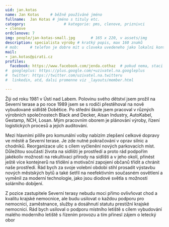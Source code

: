 ```yaml
---
uid: jan.kotas
name: Jan Kotas  	# běžně používáné jméno
fullname:  Jan Kotas # jméno s tituly etc.
category:                 # kategorie: pms, clenove, priznivci
- clenove
ordclenove: 7
img: people/jan-kotas-small.jpg       # 165 x 220, v assets/img
description: specialista výroby # kratký popis, max 160 znaků
# mob:     # telefon je dobre mit u cloveka uvedeneho jako lokalni kontakt v links.yaml
mail:
- jan.kotas@pirati.cz
profiles:
  facebook: https://www.facebook.com/jenda.cothaz  # pokud nema, staci smazat tuto radku
#  googleplus: https://plus.google.com/+uzivatel.na.googleplus
#  twitter: https://twitter.com/uzivatel.na.twitteru
#  linkedin, atd, dalsi promenne viz _layouts/member.html

---
```


Žiji od roku 1981 v Ústí nad Labem. Polovinu svého dětství jsem prožil na Severní terase a po roce 1989 jsem se s rodiči přestěhoval na nově vybudované sídliště Dobětice. Po střední škole jsem pracoval v různých výrobních společnostech Black and Decker, Aisan Industry, AutoKabel, Gestamp, NCH, Losan. Mým pracovním oborem je plánování výroby, řízení logistických procesů a jejich auditování.

Mezi hlavními pilíře pro komunální volby nabízím zlepšení celkové dopravy ve městě a Severní terase. Je zde nutné pokračování v oprav silnic a chodníků. Reorganizace ulic s cílem vyčlenění nových parkovacích míst. Důležitou součástí života na sídlišti je prostředí a proto rád podpořím jakékoliv možnosti na rekultivaci přírody na sídlišti a v jeho okolí, přinést ještě více kontejnerů na třídění a motivační zapojení občanů třídit a chránit naše prostředí. Rád bych za svoje volební období stihl prosadit výstavbu nových městských bytů a také šetřil na neefektivním současném osvětlení a vyměnil za moderní technologie, jako jsou diodové světla s možností solárního dobíjení. 

Z pozice zastupitele Severní terasy nebudu moci přímo ovlivňovat chod a kvalitu krajské nemocnice, ale budu usilovat o každou podporu pro nemocnici, zaměstnance, služby a dosáhnutí statutu prestižní krajské nemocnici. Rád bych usiloval o podporu místního letiště s cílem vybudování malého moderního letiště s řízením provozu a tím přinesl zájem o letecký obor
